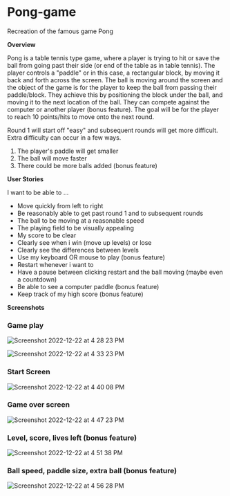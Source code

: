 # Pong-game
Recreation of the famous game Pong

**Overview**

Pong is a table tennis type game, where a player is trying to hit or save the ball from going past their side (or end of the table as in table tennis). The player controls a "paddle" or in this case, a rectangular block, by moving it back and forth across the screen. The ball is moving around the screen and the object of the game is for the player to keep the ball from passing their paddle/block. They achieve this by positioning the block under the ball, and moving it to the next location of the ball. They can compete against the computer or another player (bonus feature). The goal will be for the player to reach 10 points/hits to move onto the next round. 

Round 1 will start off "easy" and subsequent rounds will get more difficult. Extra difficulty can occur in a few ways. 
  1) The player's paddle will get smaller
  2) The ball will move faster
  3) There could be more balls added (bonus feature)


**User Stories**

I want to be able to ...
  - Move quickly from left to right
  - Be reasonably able to get past round 1 and to subsequent rounds
  - The ball to be moving at a reasonable speed
  - The playing field to be visually appealing
  - My score to be clear
  - Clearly see when i win (move up levels) or lose
  - Clearly see the differences between levels
  - Use my keyboard OR mouse to play (bonus feature)
  - Restart whenever i want to 
  - Have a pause between clicking restart and the ball moving (maybe even a countdown)
  - Be able to see a computer paddle (bonus feature)
  - Keep track of my high score (bonus feature)

**Screenshots**

### Game play 
![Screenshot 2022-12-22 at 4 28 23 PM](https://user-images.githubusercontent.com/47870092/209236385-b183e761-10d9-4339-8cd3-f534f9705db7.png)


![Screenshot 2022-12-22 at 4 33 23 PM](https://user-images.githubusercontent.com/47870092/209236895-9038c6eb-334d-4faf-80d9-ac98c78c5ad9.png)


### Start Screen

![Screenshot 2022-12-22 at 4 40 08 PM](https://user-images.githubusercontent.com/47870092/209237524-5161782a-4f0f-4e0c-9851-997d7b2129c0.png)

### Game over screen

![Screenshot 2022-12-22 at 4 47 23 PM](https://user-images.githubusercontent.com/47870092/209238272-854d6b2e-b13e-4573-bea9-936c949a0e6b.png)


### Level, score, lives left (bonus feature)

![Screenshot 2022-12-22 at 4 51 38 PM](https://user-images.githubusercontent.com/47870092/209238689-a37a4993-7f82-44d2-a501-df22251bb54b.png)


### Ball speed, paddle size, extra ball (bonus feature)

![Screenshot 2022-12-22 at 4 56 28 PM](https://user-images.githubusercontent.com/47870092/209239080-9749613f-8d77-4d39-92f2-bf02009c8ee6.png)


